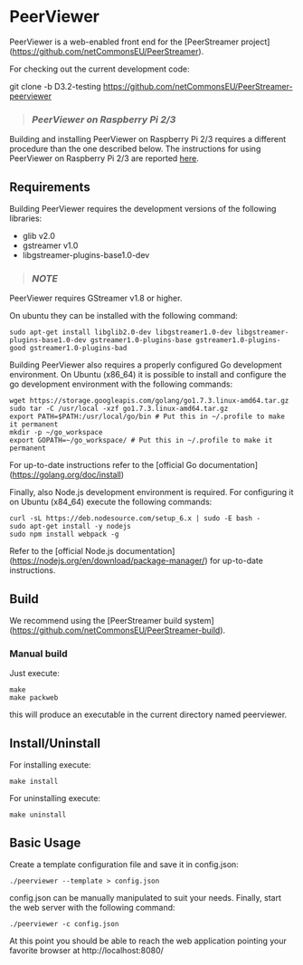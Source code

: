 PeerViewer
=================================================================

PeerViewer is a web-enabled front end for the [PeerStreamer project]
(https://github.com/netCommonsEU/PeerStreamer).

For checking out the current development code:

git clone -b D3.2-testing https://github.com/netCommonsEU/PeerStreamer-peerviewer

>### *PeerViewer on Raspberry Pi 2/3*
Building and installing PeerViewer on Raspberry Pi 2/3 requires a different
procedure than the one described below. The instructions for using PeerViewer on
Raspberry Pi 2/3 are reported [here](docs/raspberry_build.md).

## Requirements

Building PeerViewer requires the development versions of the following libraries:

* glib v2.0
* gstreamer v1.0
* libgstreamer-plugins-base1.0-dev

>### *NOTE*
PeerViewer requires GStreamer v1.8 or higher.

On ubuntu they can be installed with the following command:

`sudo apt-get install libglib2.0-dev libgstreamer1.0-dev libgstreamer-plugins-base1.0-dev gstreamer1.0-plugins-base gstreamer1.0-plugins-good gstreamer1.0-plugins-bad`

Building PeerViewer also requires a properly configured Go development
environment. On Ubuntu (x86_64) it is possible to install and configure the go
development environment with the following commands:

```
wget https://storage.googleapis.com/golang/go1.7.3.linux-amd64.tar.gz
sudo tar -C /usr/local -xzf go1.7.3.linux-amd64.tar.gz
export PATH=$PATH:/usr/local/go/bin # Put this in ~/.profile to make it permanent
mkdir -p ~/go_workspace
export GOPATH=~/go_workspace/ # Put this in ~/.profile to make it permanent 
```

For up-to-date instructions refer to the [official Go documentation]
(https://golang.org/doc/install)

Finally, also Node.js development environment is required. For configuring it on
Ubuntu (x84_64) execute the following commands:

```
curl -sL https://deb.nodesource.com/setup_6.x | sudo -E bash -
sudo apt-get install -y nodejs
sudo npm install webpack -g
```

Refer to the [official Node.js documentation]
(https://nodejs.org/en/download/package-manager/) for up-to-date instructions.

## Build

We recommend using the [PeerStreamer build system]
(https://github.com/netCommonsEU/PeerStreamer-build).

### Manual build

Just execute:

```
make
make packweb
```

this will produce an executable in the current directory named peerviewer.

## Install/Uninstall

For installing execute:

`make install`

For uninstalling execute:

`make uninstall`

## Basic Usage

Create a template configuration file and save it in config.json:

`./peerviewer --template > config.json`

config.json can be manually manipulated to suit your needs. Finally, start the
web server with the following command:

`./peerviewer -c config.json`

At this point you should be able to reach the web application pointing your
favorite browser at http://localhost:8080/

